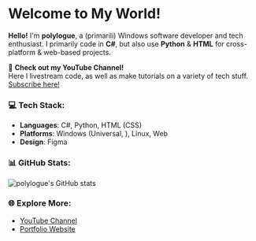 # Welcome to My World!

**Hello!** I'm **polylogue**, a (primarili) Windows software developer and tech enthusiast. I primarily code in **C#**, but also use **Python** & **HTML** for cross-platform & web-based projects. 

🎥 **Check out my YouTube Channel!**  
Here I livestream code, as well as make tutorials on a variety of tech stuff. [Subscribe here!](https://www.youtube.com/@polylogue2)

### 💻 Tech Stack:
- **Languages**: C#, Python, HTML (CSS)
- **Platforms**: Windows (Universal, ), Linux, Web
- **Design**: Figma

### 📊 GitHub Stats:
![polylogue's GitHub stats](https://github-readme-stats.vercel.app/api?username=polylogue2)

### 🌐 Explore More:
- [YouTube Channel](https://www.youtube.com/@polylogue2)
- [Portfolio Website](https://alwaysdns.net)
